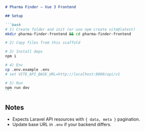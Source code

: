 ````md
# Pharma Finder – Vue 3 Frontend

## Setup

```bash
# 1) Create folder and init (or use npm create vite@latest)
mkdir pharma-finder-frontend && cd pharma-finder-frontend

# 2) Copy files from this scaffold

# 3) Install deps
npm i

# 4) Env
cp .env.example .env
# set VITE_API_BASE_URL=http://localhost:8000/api/v1

# 5) Run
npm run dev
```
````

## Notes

- Expects Laravel API resources with `{ data, meta }` pagination.
- Update base URL in `.env` if your backend differs.
